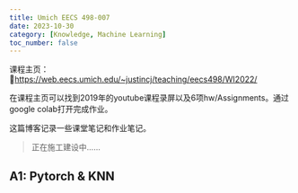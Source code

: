 ```yaml
---
title: Umich EECS 498-007
date: 2023-10-30
category: [Knowledge, Machine Learning]
toc_number: false
---
```


课程主页：🔗https://web.eecs.umich.edu/~justincj/teaching/eecs498/WI2022/

在课程主页可以找到2019年的youtube课程录屏以及6项hw/Assignments。通过google colab打开完成作业。

这篇博客记录一些课堂笔记和作业笔记。

> 正在施工建设中......

## A1: Pytorch & KNN

